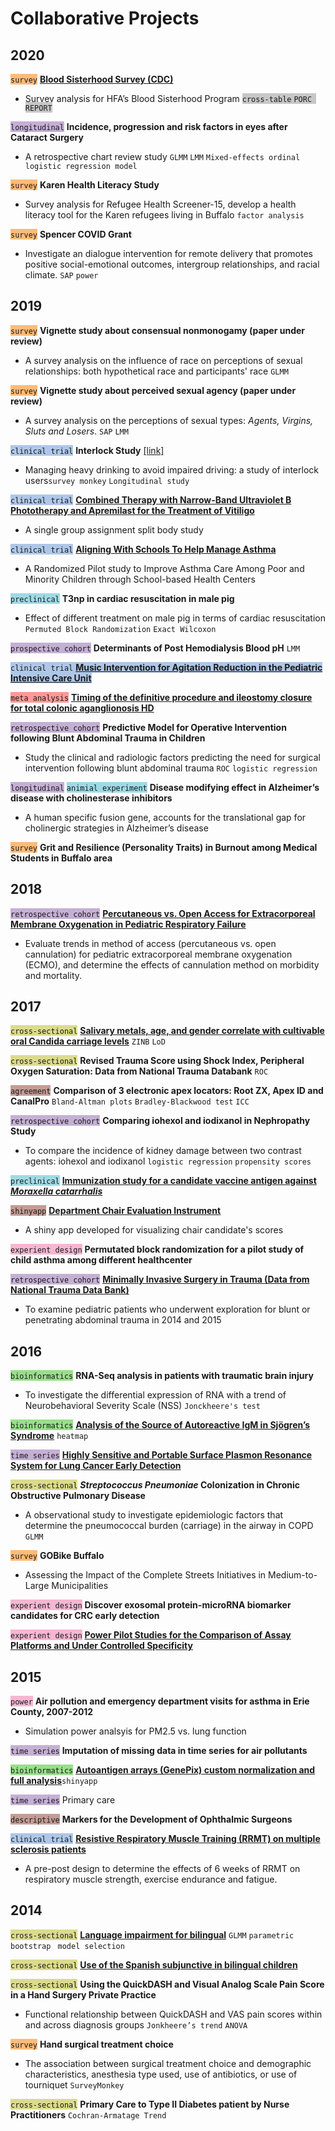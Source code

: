 # Collaborative Projects
## 2020 
<span style="background-color: #ffbb78">`survey`</span> [**Blood Sisterhood Survey (CDC)**](https://www.hemophiliafed.org/our-role-and-programs/assisting-and-advocating/blood-sisterhood/) 
- Survey analysis for HFA’s Blood Sisterhood Program <span style="background-color: #c7c7c7"> `cross-table` `PORC REPORT` </span>

<span style="background-color: #c5b0d5">`longitudinal`</span> **Incidence, progression and risk factors in eyes after Cataract Surgery** 
- A retrospective chart review study `GLMM` `LMM` `Mixed-effects ordinal logistic regression model`

<span style="background-color: #ffbb78">`survey`</span> **Karen Health Literacy Study**
- Survey analysis for Refugee Health Screener-15, develop a health literacy tool for the Karen refugees living in Buffalo `factor analysis`

<span style="background-color: #ffbb78">`survey`</span> **Spencer COVID Grant**
- Investigate an dialogue intervention for remote delivery that promotes positive social-emotional outcomes, intergroup relationships, and racial climate. `SAP` `power`

## 2019
<span style="background-color: #ffbb78">`survey`</span> **Vignette study about consensual nonmonogamy (paper under review)**
- A survey analysis on the influence of race on perceptions of sexual relationships: both hypothetical race and participants' race `GLMM`

<span style="background-color: #ffbb78">`survey`</span> **Vignette study about perceived sexual agency (paper under review)**
- A survey analysis on the perceptions of sexual types: *Agents, Virgins, Sluts and Losers*. `SAP` `LMM`

<span style="background-color: #aec7e8">`clinical trial`</span> **Interlock Study** [[link]](https://www.research.buffalo.edu/portal/clinicaltrial/protocol/5155)
- Managing heavy drinking to avoid impaired driving: a study of interlock users`survey monkey` `Longitudinal study`

<span style="background-color: #aec7e8">`clinical trial`</span> [**Combined Therapy with Narrow-Band Ultraviolet B Phototherapy and Apremilast for the Treatment of Vitiligo**](https://clinicaltrials.gov/ct2/show/study/NCT03123016)
- A single group assignment split body study

<span style="background-color: #aec7e8">`clinical trial`</span> [**Aligning With Schools To Help Manage Asthma**](https://clinicaltrials.gov/ct2/show/NCT03032744)
- A Randomized Pilot study to Improve Asthma Care Among Poor and Minority Children through School-based Health Centers

<span style="background-color: #9edae5">`preclinical`</span> **T3np in cardiac resuscitation in male pig**
- Effect of different treatment on male pig in terms of cardiac resuscitation `Permuted Block Randomization` `Exact Wilcoxon`

<span style="background-color: #c5b0d5">`prospective cohort`</span> **Determinants of Post Hemodialysis Blood pH** `LMM`

<span style="background-color: #aec7e8">`clinical trial` [**Music Intervention for Agitation Reduction in the Pediatric Intensive Care Unit**](https://clinicaltrials.gov/ct2/show/NCT03453814)

<span style="background-color: #ff9896">`meta analysis`</span> [**Timing of the definitive procedure and ileostomy closure for total colonic aganglionosis HD**](https://doi.org/10.1016/j.jpedsurg.2020.02.007)

<span style="background-color: #c5b0d5">`retrospective cohort`</span> **Predictive Model for Operative Intervention following Blunt Abdominal Trauma in Children** 
- Study the clinical and radiologic factors predicting the need for surgical intervention following blunt abdominal trauma `ROC` `logistic regression`

<span style="background-color: #c5b0d5">`longitudinal`</span> <span style="background-color: #9edae5">`animial experiment`</span> **Disease modifying effect in Alzheimer’s disease with cholinesterase inhibitors**
- A human specific fusion gene, accounts for the translational gap for cholinergic strategies in Alzheimer’s disease

<span style="background-color: #ffbb78">`survey`</span> **Grit and Resilience (Personality Traits) in Burnout among Medical Students in Buffalo area**

## 2018

<span style="background-color: #c5b0d5">`retrospective cohort`</span> [**Percutaneous vs. Open Access for Extracorporeal Membrane Oxygenation in Pediatric Respiratory Failure**](https://doi.org/10.1097/PCC.0000000000001691)
- Evaluate trends in method of access (percutaneous vs. open cannulation) for pediatric extracorporeal membrane oxygenation (ECMO), and determine the effects of cannulation method on morbidity and mortality.

## 2017

<span style="background-color: #dbdb8d">`cross-sectional`</span> [**Salivary metals, age, and gender correlate with cultivable oral Candida carriage levels**](https://doi.org/10.1080/20002297.2018.1447216) `ZINB` `LoD`

<span style="background-color: #dbdb8d">`cross-sectional`</span> **Revised Trauma Score using Shock Index, Peripheral Oxygen Saturation: Data from National Trauma Databank** `ROC`

<span style="background-color: #c49c94">`agreement`</span> **Comparison of 3 electronic apex locators: Root ZX, Apex ID and CanalPro** `Bland-Altman plots` `Bradley-Blackwood test` `ICC`

<span style="background-color: #c5b0d5">`retrospective cohort`</span> **Comparing iohexol and iodixanol in Nephropathy Study**
- To compare the incidence of kidney damage between two contrast agents: iohexol and iodixanol `logistic regression` `propensity scores`

<span style="background-color: #9edae5">`preclinical`</span> [**Immunization study for a candidate vaccine antigen against *Moraxella catarrhalis***](https://doi.org/10.1128/IAI.00652-17)

<span style="background-color: #c49c94">`shinyapp`</span> [**Department Chair Evaluation Instrument**](https://ziqiangc.shinyapps.io/evaluationtool/)
- A shiny app developed for visualizing chair candidate's scores

<span style="background-color: #f7b6d2">`experient design`</span> **Permutated block randomization for a pilot study of child asthma among different healthcenter**

<span style="background-color: #c5b0d5">`retrospective cohort`</span> [**Minimally Invasive Surgery in Trauma (Data from National Trauma Data Bank)**](https://doi.org/10.1089/lap.2019.0322)
- To examine pediatric patients who underwent exploration for blunt or penetrating abdominal trauma in 2014 and 2015


## 2016
<span style="background-color: #98df8a">`bioinformatics`</span> **RNA-Seq analysis in patients with traumatic brain injury**
- To investigate the differential expression of RNA with a trend of Neurobehavioral Severity Scale (NSS) `Jonckheere's test`

<span style="background-color: #98df8a">`bioinformatics`</span> [**Analysis of the Source of Autoreactive IgM in Sjögren’s Syndrome**](https://dx.doi.org/10.1189%2Fjlb.2A0715-297R) `heatmap`

<span style="background-color: #c5b0d5">`time series`</span> [**Highly Sensitive and Portable Surface Plasmon Resonance System for Lung Cancer Early Detection**](http://www.buffalo.edu/ctsi/ctsi-news.host.html/content/shared/www/ctsi/articles/academic_articles/low-cost-portable-biosensor-system-may-boost-early-detection-of-lung-cancer.detail.html)

<span style="background-color: #dbdb8d">`cross-sectional`</span> ***Streptococcus Pneumoniae* Colonization in Chronic Obstructive Pulmonary Disease**
- A observational study to investigate epidemiologic factors that determine the pneumococcal burden (carriage) in the airway in COPD `GLMM`

<span style="background-color: #ffbb78">`survey`</span> **GOBike Buffalo**
- Assessing the Impact of the Complete Streets Initiatives in Medium-to-Large Municipalities

<span style="background-color: #f7b6d2">`experient design`</span> **Discover exosomal protein-microRNA biomarker candidates for CRC early detection**

<span style="background-color: #f7b6d2">`experient design`</span> [**Power Pilot Studies for the Comparison of Assay Platforms and Under Controlled Specificity**](https://www.researchgate.net/publication/303205325_A_Novel_and_Quick_Method_to_Power_Pilot_Studies_for_the_Comparison_of_Assay_Platforms_and_Under_Controlled_Specificity)

## 2015

<span style="background-color: #f7b6d2">`power`</span> **Air pollution and emergency department visits for asthma in Erie County, 2007-2012**
- Simulation power analsyis for PM2.5 vs. lung function

<span style="background-color: #c5b0d5">`time series`</span> **Imputation of missing data in time series for air pollutants**

<span style="background-color: #98df8a">`bioinformatics`</span> [**Autoantigen arrays (GenePix) custom normalization and full analysis**](https://ziqiangc.shinyapps.io/quickplot2)`shinyapp`

<span style="background-color: #c5b0d5">`time series`</span> Primary care

<span style="background-color: #c49c94">`descriptive`</span> **Markers for the Development of Ophthalmic Surgeons**

<span style="background-color: #aec7e8">`clinical trial`</span> [**Resistive Respiratory Muscle Training (RRMT) on multiple sclerosis patients**](https://cmsc.confex.com/cmsc/2015/webprogram/Paper3725.html)
- A pre-post design to determine the effects of 6 weeks of RRMT on respiratory muscle strength, exercise endurance and fatigue.

## 2014

<span style="background-color: #dbdb8d">`cross-sectional`</span> [**Language impairment for bilingual**](https://doi.org/10.1017/S0142716415000521)  `GLMM` `parametric bootstrap` ` model selection` 

<span style="background-color: #dbdb8d">`cross-sectional`</span> [**Use of the Spanish subjunctive in bilingual children**](https://dx.doi.org/10.1080%2F10489223.2016.1192636)

<span style="background-color: #dbdb8d">`cross-sectional`</span> **Using the QuickDASH and Visual Analog Scale Pain Score in a Hand Surgery Private Practice**
- Functional relationship between QuickDASH and VAS pain scores within and across diagnosis groups `Jonkheere’s trend` `ANOVA`

<span style="background-color: #ffbb78">`survey`</span> **Hand surgical treatment choice** 
- The association between surgical treatment choice and demographic characteristics, anesthesia type used, use of antibiotics, or use of tourniquet `SurveyMonkey` 

<span style="background-color: #dbdb8d">`cross-sectional`</span> **Primary Care to Type II Diabetes patient by Nurse Practitioners** `Cochran-Armatage Trend`